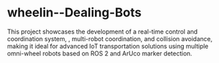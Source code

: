 # wheelin--Dealing-Bots
This project showcases the development of a real-time control and coordination system, , multi-robot coordination, and collision avoidance, making it ideal for advanced IoT transportation solutions using multiple omni-wheel robots based on ROS 2 and ArUco marker detection.
